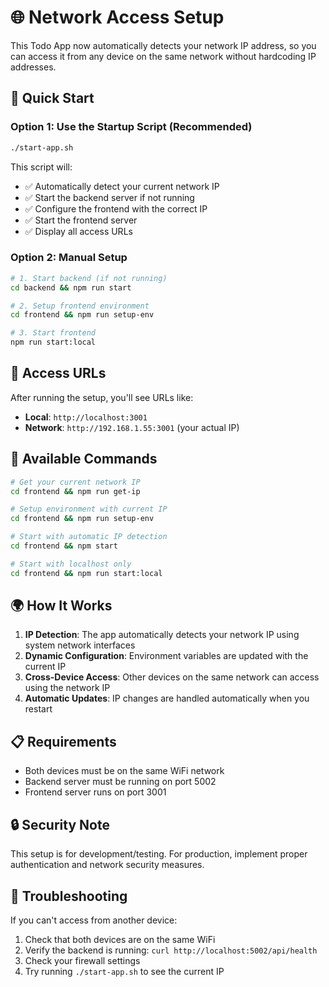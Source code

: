 # 🌐 Network Access Setup

This Todo App now automatically detects your network IP address, so you can access it from any device on the same network without hardcoding IP addresses.

## 🚀 Quick Start

### Option 1: Use the Startup Script (Recommended)
```bash
./start-app.sh
```

This script will:
- ✅ Automatically detect your current network IP
- ✅ Start the backend server if not running
- ✅ Configure the frontend with the correct IP
- ✅ Start the frontend server
- ✅ Display all access URLs

### Option 2: Manual Setup
```bash
# 1. Start backend (if not running)
cd backend && npm run start

# 2. Setup frontend environment
cd frontend && npm run setup-env

# 3. Start frontend
npm run start:local
```

## 📱 Access URLs

After running the setup, you'll see URLs like:
- **Local**: `http://localhost:3001`
- **Network**: `http://192.168.1.55:3001` (your actual IP)

## 🔧 Available Commands

```bash
# Get your current network IP
cd frontend && npm run get-ip

# Setup environment with current IP
cd frontend && npm run setup-env

# Start with automatic IP detection
cd frontend && npm start

# Start with localhost only
cd frontend && npm run start:local
```

## 🌍 How It Works

1. **IP Detection**: The app automatically detects your network IP using system network interfaces
2. **Dynamic Configuration**: Environment variables are updated with the current IP
3. **Cross-Device Access**: Other devices on the same network can access using the network IP
4. **Automatic Updates**: IP changes are handled automatically when you restart

## 📋 Requirements

- Both devices must be on the same WiFi network
- Backend server must be running on port 5002
- Frontend server runs on port 3001

## 🔒 Security Note

This setup is for development/testing. For production, implement proper authentication and network security measures.

## 🐛 Troubleshooting

If you can't access from another device:
1. Check that both devices are on the same WiFi
2. Verify the backend is running: `curl http://localhost:5002/api/health`
3. Check your firewall settings
4. Try running `./start-app.sh` to see the current IP
